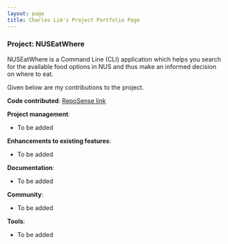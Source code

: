 ```yaml
---
layout: page
title: Charles Lim's Project Portfolio Page
---
```


### Project: NUSEatWhere

NUSEatWhere is a Command Line (CLI) application which helps you search for the available food options in NUS and thus make an informed decision on where to eat.

Given below are my contributions to the project.

**Code contributed**: [RepoSense link](https://nus-cs2103-ay2223s1.github.io/tp-dashboard/?search=charleslimjh&breakdown=true&sort=groupTitle&sortWithin=title&since=2022-09-16&timeframe=commit&mergegroup=&groupSelect=groupByRepos&checkedFileTypes=docs~functional-code~test-code~other)

**Project management**:
* To be added

**Enhancements to existing features**:
* To be added

**Documentation**:
  * To be added

**Community**:
  * To be added

**Tools**:
  * To be added
